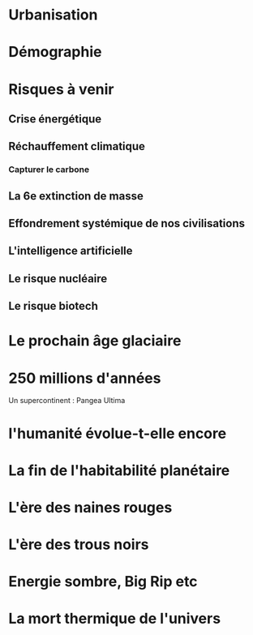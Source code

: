 # Urbanisation

# Démographie

# Risques à venir

## Crise énergétique

## Réchauffement climatique

### Capturer le carbone

## La 6e extinction de masse

## Effondrement systémique de nos civilisations

## L'intelligence artificielle

## Le risque nucléaire

## Le risque biotech

# Le prochain âge glaciaire

# 250 millions d'années

Un supercontinent : Pangea Ultima

# l'humanité évolue-t-elle encore

# La fin de l'habitabilité planétaire

# L'ère des naines rouges

# L'ère des trous noirs

# Energie sombre, Big Rip etc

# La mort thermique de l'univers
